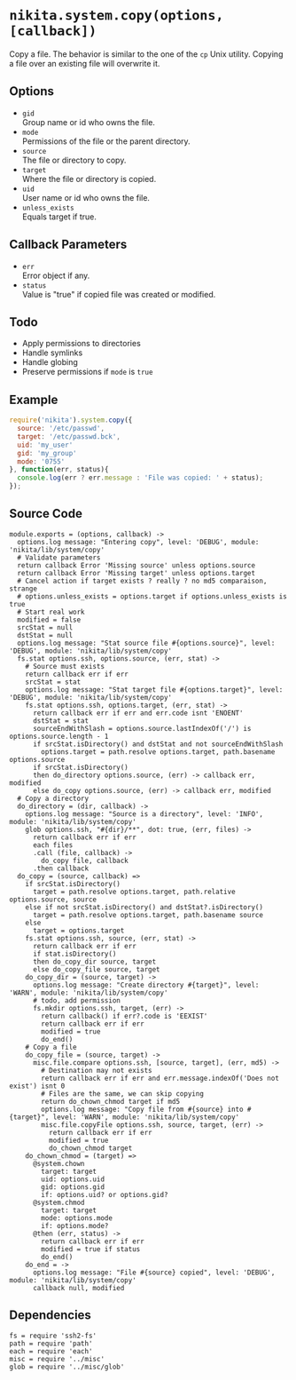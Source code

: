 
# `nikita.system.copy(options, [callback])`

Copy a file. The behavior is similar to the one of the `cp`
Unix utility. Copying a file over an existing file will
overwrite it.

## Options

* `gid`   
  Group name or id who owns the file.   
* `mode`   
  Permissions of the file or the parent directory.   
* `source`   
  The file or directory to copy.   
* `target`   
  Where the file or directory is copied.   
* `uid`   
  User name or id who owns the file.   
* `unless_exists`   
  Equals target if true.   

## Callback Parameters

* `err`   
  Error object if any.   
* `status`   
  Value is "true" if copied file was created or modified.   

## Todo

* Apply permissions to directories
* Handle symlinks
* Handle globing
* Preserve permissions if `mode` is `true`

## Example

```js
require('nikita').system.copy({
  source: '/etc/passwd',
  target: '/etc/passwd.bck',
  uid: 'my_user'
  gid: 'my_group'
  mode: '0755'
}, function(err, status){
  console.log(err ? err.message : 'File was copied: ' + status);
});
```

## Source Code

    module.exports = (options, callback) ->
      options.log message: "Entering copy", level: 'DEBUG', module: 'nikita/lib/system/copy'
      # Validate parameters
      return callback Error 'Missing source' unless options.source
      return callback Error 'Missing target' unless options.target
      # Cancel action if target exists ? really ? no md5 comparaison, strange
      # options.unless_exists = options.target if options.unless_exists is true
      # Start real work
      modified = false
      srcStat = null
      dstStat = null
      options.log message: "Stat source file #{options.source}", level: 'DEBUG', module: 'nikita/lib/system/copy'
      fs.stat options.ssh, options.source, (err, stat) ->
        # Source must exists
        return callback err if err
        srcStat = stat
        options.log message: "Stat target file #{options.target}", level: 'DEBUG', module: 'nikita/lib/system/copy'
        fs.stat options.ssh, options.target, (err, stat) ->
          return callback err if err and err.code isnt 'ENOENT'
          dstStat = stat
          sourceEndWithSlash = options.source.lastIndexOf('/') is options.source.length - 1
          if srcStat.isDirectory() and dstStat and not sourceEndWithSlash
            options.target = path.resolve options.target, path.basename options.source
          if srcStat.isDirectory()
          then do_directory options.source, (err) -> callback err, modified
          else do_copy options.source, (err) -> callback err, modified
      # Copy a directory
      do_directory = (dir, callback) ->
        options.log message: "Source is a directory", level: 'INFO', module: 'nikita/lib/system/copy'
        glob options.ssh, "#{dir}/**", dot: true, (err, files) ->
          return callback err if err
          each files
          .call (file, callback) ->
            do_copy file, callback
          .then callback
      do_copy = (source, callback) =>
        if srcStat.isDirectory()
          target = path.resolve options.target, path.relative options.source, source
        else if not srcStat.isDirectory() and dstStat?.isDirectory()
          target = path.resolve options.target, path.basename source
        else
          target = options.target
        fs.stat options.ssh, source, (err, stat) ->
          return callback err if err
          if stat.isDirectory()
          then do_copy_dir source, target
          else do_copy_file source, target
        do_copy_dir = (source, target) ->
          options.log message: "Create directory #{target}", level: 'WARN', module: 'nikita/lib/system/copy'
          # todo, add permission
          fs.mkdir options.ssh, target, (err) ->
            return callback() if err?.code is 'EEXIST'
            return callback err if err
            modified = true
            do_end()
        # Copy a file
        do_copy_file = (source, target) ->
          misc.file.compare options.ssh, [source, target], (err, md5) ->
            # Destination may not exists
            return callback err if err and err.message.indexOf('Does not exist') isnt 0
            # Files are the same, we can skip copying
            return do_chown_chmod target if md5
            options.log message: "Copy file from #{source} into #{target}", level: 'WARN', module: 'nikita/lib/system/copy'
            misc.file.copyFile options.ssh, source, target, (err) ->
              return callback err if err
              modified = true
              do_chown_chmod target
        do_chown_chmod = (target) =>
          @system.chown
            target: target
            uid: options.uid
            gid: options.gid
            if: options.uid? or options.gid?
          @system.chmod
            target: target
            mode: options.mode
            if: options.mode?
          @then (err, status) ->
            return callback err if err
            modified = true if status
            do_end()
        do_end = ->
          options.log message: "File #{source} copied", level: 'DEBUG', module: 'nikita/lib/system/copy'
          callback null, modified

## Dependencies

    fs = require 'ssh2-fs'
    path = require 'path'
    each = require 'each'
    misc = require '../misc'
    glob = require '../misc/glob'
